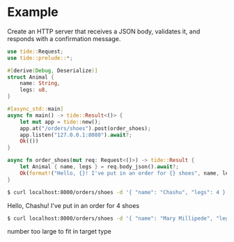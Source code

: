 # Example

Create an HTTP server that receives a JSON body, validates it, and responds
with a confirmation message.

```rust
use tide::Request;
use tide::prelude::*;

#[derive(Debug, Deserialize)]
struct Animal {
    name: String,
    legs: u8,
}

#[async_std::main]
async fn main() -> tide::Result<()> {
    let mut app = tide::new();
    app.at("/orders/shoes").post(order_shoes);
    app.listen("127.0.0.1:8080").await?;
    Ok(())
}

async fn order_shoes(mut req: Request<()>) -> tide::Result {
    let Animal { name, legs } = req.body_json().await?;
    Ok(format!("Hello, {}! I've put in an order for {} shoes", name, legs).into())
}
```

```sh
$ curl localhost:8000/orders/shoes -d '{ "name": "Chashu", "legs": 4 }'
```
Hello, Chashu! I've put in an order for 4 shoes

```sh
$ curl localhost:8000/orders/shoes -d '{ "name": "Mary Millipede", "legs": 750 }'
```
number too large to fit in target type


